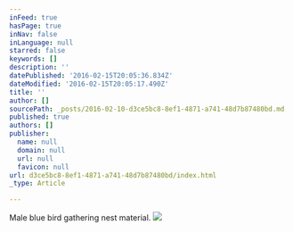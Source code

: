 ```yaml
---
inFeed: true
hasPage: true
inNav: false
inLanguage: null
starred: false
keywords: []
description: ''
datePublished: '2016-02-15T20:05:36.834Z'
dateModified: '2016-02-15T20:05:17.490Z'
title: ''
author: []
sourcePath: _posts/2016-02-10-d3ce5bc8-8ef1-4871-a741-48d7b87480bd.md
published: true
authors: []
publisher:
  name: null
  domain: null
  url: null
  favicon: null
url: d3ce5bc8-8ef1-4871-a741-48d7b87480bd/index.html
_type: Article

---
```

Male blue bird gathering nest material.
![](https://the-grid-user-content.s3-us-west-2.amazonaws.com/0948ee6a-15d3-432e-be45-be6465cccffe.jpg)